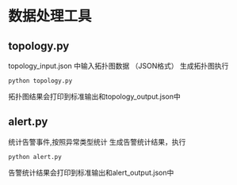 # 数据处理工具

## topology.py

topology_input.json 中输入拓扑图数据 （JSON格式）
生成拓扑图执行

```shell
python topology.py
```

拓扑图结果会打印到标准输出和topology_output.json中

## alert.py

统计告警事件,按照异常类型统计
生成告警统计结果，执行

```shell
python alert.py
```

告警统计结果会打印到标准输出和alert_output.json中
